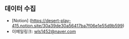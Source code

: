 **데이터 수집**
--------------------------------------------

* [Notion] (https://desert-play-415.notion.site/30a39de30a56417ba7f06e1e55d9b599)
* 이메일링크: <wls1452@naver.com>